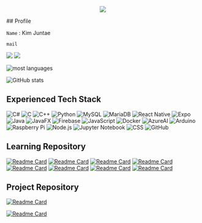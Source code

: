 <p align='center'>
  <a href="https://github.com/Naiery0">
    <img src="https://capsule-render.vercel.app/api?type=blur&height=250&color=gradient&text=Naiery's%20Github&textBg=false&fontSize=45&fontColor=684a44&animation=fadeIn&rotate=1"/>
  </a>
</p>
## Profile

`Name` : Kim Juntae  

`mail` <p><img src="https://img.shields.io/badge/molly724@naver.com-03C75A?style=flat-square&logo=naver&logoColor=white">
<img src="https://img.shields.io/badge/molly000724@gmail.com-EA4335?style=flat-square&logo=gmail&logoColor=white">
</p>

![most languages](https://github-readme-stats.vercel.app/api/top-langs/?username=Naiery0&layout=compact)
 
![GitHub stats](https://github-readme-stats.vercel.app/api?username=Naiery0&show_icons=true&theme=kacho_ga)

<!-- moltack-->
## Experienced Tech Stack
![C#](https://img.shields.io/badge/C%23-239120?style=for-the-badge&logo=c-sharp&logoColor=white)
![C](https://img.shields.io/badge/-00599C?style=for-the-badge&logo=c&logoColor=white)
![C++](https://img.shields.io/badge/-00599C?style=for-the-badge&logo=c%2b%2b&logoColor=white)
![Python](https://img.shields.io/badge/Python-3776AB?style=for-the-badge&logo=python&logoColor=yellow)
![MySQL](https://img.shields.io/badge/MySQL-4479A1?style=for-the-badge&logo=mysql&logoColor=white)
![MariaDB](https://img.shields.io/badge/MariaDB-003545?style=for-the-badge&logo=mariadb&logoColor=white)
![React Native](https://img.shields.io/badge/React_Native-61DAFB?style=for-the-badge&logo=react&logoColor=white)
![Expo](https://img.shields.io/badge/Expo-ffffff?style=for-the-badge&logo=expo&logoColor=black)
![Java](https://img.shields.io/badge/Java-007396?style=for-the-badge&logo=java&logoColor=white)
![JavaFX](https://img.shields.io/badge/JavaFX-007396?style=for-the-badge&logo=java&logoColor=white)
![Firebase](https://img.shields.io/badge/Firebase-DD2C00?style=for-the-badge&logo=firebase&logoColor=white)
![JavaScript](https://img.shields.io/badge/JavaScript-F7DF1E?style=for-the-badge&logo=Javascript&logoColor=white)
![Docker](https://img.shields.io/badge/Docker-2496ED?style=for-the-badge&logo=docker&logoColor=white)
![AzureAI](https://img.shields.io/badge/Azure-0078D4?style=for-the-badge&logo=microsoftazure&logoColor=white)
![Arduino](https://img.shields.io/badge/Arduino-00979D?style=for-the-badge&logo=arduino&logoColor=white)
![Raspberry Pi](https://img.shields.io/badge/Raspberry%20Pi-C51A4A?style=for-the-badge&logo=raspberrypi&logoColor=white)
![Node.js](https://img.shields.io/badge/Node.js-339933?style=for-the-badge&logo=nodedotjs&logoColor=white)
![Jupyter Notebook](https://img.shields.io/badge/Jupyter-FA0F00?style=for-the-badge&logo=jupyter&logoColor=white)
![CSS](https://img.shields.io/badge/CSS-1572B6?style=for-the-badge&logo=css&logoColor=white)
![GitHub](https://img.shields.io/badge/GitHub-181717?style=for-the-badge&logo=github&logoColor=white)


## Learning Repository
[![Readme Card](https://github-readme-stats.vercel.app/api/pin/?username=Naiery0&repo=IoT-C--2025&theme=swift)](https://github.com/Naiery0/IoT-C--2025)
[![Readme Card](https://github-readme-stats.vercel.app/api/pin/?username=Naiery0&repo=IoT-Cpp-2025&theme=swift)](https://github.com/Naiery0/IoT-Cpp-2025)
[![Readme Card](https://github-readme-stats.vercel.app/api/pin/?username=Naiery0&repo=iot-winapp-2025&theme=swift)](https://github.com/Naiery0/iot-winapp-2025)
[![Readme Card](https://github-readme-stats.vercel.app/api/pin/?username=Naiery0&repo=iot-wpf-2025&theme=swift)](https://github.com/Naiery0/iot-wpf-2025)
[![Readme Card](https://github-readme-stats.vercel.app/api/pin/?username=Naiery0&repo=iot-Python-2025-&theme=swift)](https://github.com/Naiery0/iot-Python-2025-)
[![Readme Card](https://github-readme-stats.vercel.app/api/pin/?username=Naiery0&repo=iot-algorithm-2025&theme=swift)](https://github.com/Naiery0/iot-algorithm-2025)
[![Readme Card](https://github-readme-stats.vercel.app/api/pin/?username=Naiery0&repo=iot-dataanalysis-2025&theme=swift)](https://github.com/Naiery0/iot-dataanalysis-2025)
[![Readme Card](https://github-readme-stats.vercel.app/api/pin/?username=Naiery0&repo=iot-database-2025&theme=swift)](https://github.com/Naiery0/iot-database-2025)


## Project Repository

[![Readme Card](https://github-readme-stats.vercel.app/api/pin/?username=GiveMeJobGroup&repo=2025-IoT-MiniProject&theme=swift)](https://github.com/GiveMeJobGroup/2025-IoT-MiniProject)


[![Readme Card](https://github-readme-stats.vercel.app/api/pin/?username=Naiery0&repo=WinFormProject&theme=swift)](https://github.com/Naiery0/WinFormProject)


